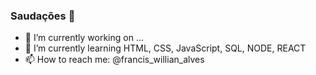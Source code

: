 ### Saudações 👋

- 🔭 I’m currently working on ...
- 🌱 I’m currently learning HTML, CSS, JavaScript, SQL, NODE, REACT
- 📫 How to reach me: @francis_willian_alves
